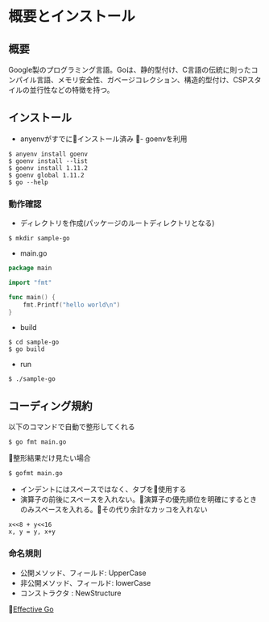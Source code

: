 # 概要とインストール

## 概要

Google製のプログラミング言語。Goは、静的型付け、C言語の伝統に則ったコンパイル言語、メモリ安全性、ガベージコレクション、構造的型付け、CSPスタイルの並行性などの特徴を持つ。

## インストール

- anyenvがすでにインストール済み
- goenvを利用

```
$ anyenv install goenv
$ goenv install --list
$ goenv install 1.11.2
$ goenv global 1.11.2
$ go --help
```

### 動作確認

- ディレクトリを作成(パッケージのルートディレクトリとなる)

```
$ mkdir sample-go
```

- main.go

```go
package main

import "fmt"

func main() {
	fmt.Printf("hello world\n")
}
```

- build

```
$ cd sample-go
$ go build
```

- run

```
$ ./sample-go
```

## コーディング規約

以下のコマンドで自動で整形してくれる

```
$ go fmt main.go
```

整形結果だけ見たい場合

```
$ gofmt main.go
```

- インデントにはスペースではなく、タブを使用する
- 演算子の前後にスペースを入れない。演算子の優先順位を明確にするときのみスペースを入れる。その代り余計なカッコを入れない

```
x<<8 + y<<16
x, y = y, x+y
```

### 命名規則

- 公開メソッド、フィールド: UpperCase
- 非公開メソッド、フィールド: lowerCase
- コンストラクタ : NewStructure


[Effective Go](https://golang.org/doc/effective_go.html#formatting)

